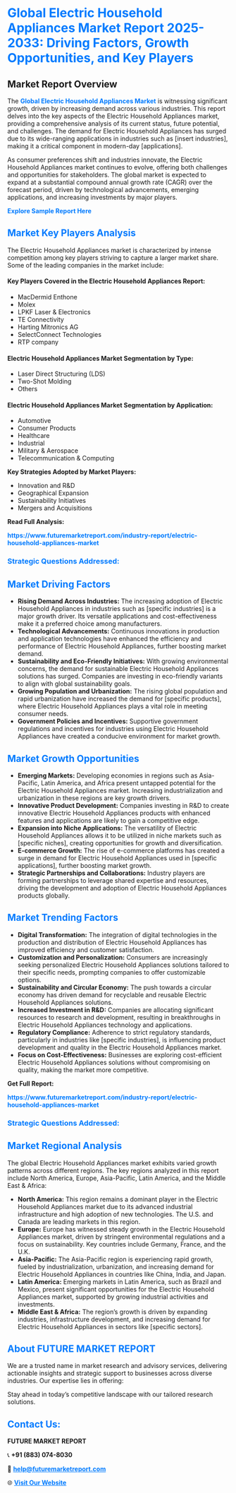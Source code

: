 <h1 style="color: #007BFF;">Global Electric Household Appliances Market Report 2025-2033: Driving Factors, Growth Opportunities, and Key Players</h1>

<section id="overview">
<h2>Market Report Overview</h2>
<p>The <a href="https://www.futuremarketreport.com/industry-report/electric-household-appliances-market" style="color: #007BFF; text-decoration: none;"><strong>Global Electric Household Appliances Market</strong></a> is witnessing significant growth, driven by increasing demand across various industries. This report delves into the key aspects of the Electric Household Appliances market, providing a comprehensive analysis of its current status, future potential, and challenges. The demand for Electric Household Appliances has surged due to its wide-ranging applications in industries such as [insert industries], making it a critical component in modern-day [applications].</p>
<p>As consumer preferences shift and industries innovate, the Electric Household Appliances market continues to evolve, offering both challenges and opportunities for stakeholders. The global market is expected to expand at a substantial compound annual growth rate (CAGR) over the forecast period, driven by technological advancements, emerging applications, and increasing investments by major players.</p>
</section>

<section id="overview">
<p><a href="https://www.futuremarketreport.com/request-sample/reportId=33174" style="color: #007BFF; text-decoration: none;"><strong>Explore Sample Report Here</strong></a></p>
</section>

<section id="key-players">
<h2 style="color: #007BFF;">Market Key Players Analysis</h2>
<p>The Electric Household Appliances market is characterized by intense competition among key players striving to capture a larger market share. Some of the leading companies in the market include:</p>
<h4>Key Players Covered in the Electric Household Appliances Report:</h4>
<ul><li>MacDermid Enthone</li><li>Molex</li><li>LPKF Laser &amp; Electronics</li><li>TE Connectivity</li><li>Harting Mitronics AG</li><li>SelectConnect Technologies</li><li>RTP company</li></ul>
<h4>Electric Household Appliances Market Segmentation by Type:</h4>
<ul><li>Laser Direct Structuring (LDS)</li><li>Two-Shot Molding</li><li>Others</li></ul>

<h4>Electric Household Appliances Market Segmentation by Application:</h4>
<ul><li>Automotive</li><li>Consumer Products</li><li>Healthcare</li><li>Industrial</li><li>Military &amp; Aerospace</li><li>Telecommunication &amp; Computing</li></ul>
<p><strong>Key Strategies Adopted by Market Players:</strong></p>
<ul>
<li>Innovation and R&D</li>
<li>Geographical Expansion</li>
<li>Sustainability Initiatives</li>
<li>Mergers and Acquisitions</li>
</ul>
</section>

<section>
<p><strong>Read Full Analysis: </strong></p><a href="https://www.futuremarketreport.com/industry-report/electric-household-appliances-market" style="color: #007BFF; text-decoration: none;"><strong>https://www.futuremarketreport.com/industry-report/electric-household-appliances-market</strong></a>
<h3 style="color: #007BFF;">Strategic Questions Addressed:</h3>
</section>

<section id="driving-factors">
<h2 style="color: #007BFF;">Market Driving Factors</h2>
<ul>
<li><strong>Rising Demand Across Industries:</strong> The increasing adoption of Electric Household Appliances in industries such as [specific industries] is a major growth driver. Its versatile applications and cost-effectiveness make it a preferred choice among manufacturers.</li>
<li><strong>Technological Advancements:</strong> Continuous innovations in production and application technologies have enhanced the efficiency and performance of Electric Household Appliances, further boosting market demand.</li>
<li><strong>Sustainability and Eco-Friendly Initiatives:</strong> With growing environmental concerns, the demand for sustainable Electric Household Appliances solutions has surged. Companies are investing in eco-friendly variants to align with global sustainability goals.</li>
<li><strong>Growing Population and Urbanization:</strong> The rising global population and rapid urbanization have increased the demand for [specific products], where Electric Household Appliances plays a vital role in meeting consumer needs.</li>
<li><strong>Government Policies and Incentives:</strong> Supportive government regulations and incentives for industries using Electric Household Appliances have created a conducive environment for market growth.</li>
</ul>
</section>

<section id="growth-opportunities">
<h2 style="color: #007BFF;">Market Growth Opportunities</h2>
<ul>
<li><strong>Emerging Markets:</strong> Developing economies in regions such as Asia-Pacific, Latin America, and Africa present untapped potential for the Electric Household Appliances market. Increasing industrialization and urbanization in these regions are key growth drivers.</li>
<li><strong>Innovative Product Development:</strong> Companies investing in R&D to create innovative Electric Household Appliances products with enhanced features and applications are likely to gain a competitive edge.</li>
<li><strong>Expansion into Niche Applications:</strong> The versatility of Electric Household Appliances allows it to be utilized in niche markets such as [specific niches], creating opportunities for growth and diversification.</li>
<li><strong>E-commerce Growth:</strong> The rise of e-commerce platforms has created a surge in demand for Electric Household Appliances used in [specific applications], further boosting market growth.</li>
<li><strong>Strategic Partnerships and Collaborations:</strong> Industry players are forming partnerships to leverage shared expertise and resources, driving the development and adoption of Electric Household Appliances products globally.</li>
</ul>
</section>

<section id="trending-factors">
<h2 style="color: #007BFF;">Market Trending Factors</h2>
<ul>
<li><strong>Digital Transformation:</strong> The integration of digital technologies in the production and distribution of Electric Household Appliances has improved efficiency and customer satisfaction.</li>
<li><strong>Customization and Personalization:</strong> Consumers are increasingly seeking personalized Electric Household Appliances solutions tailored to their specific needs, prompting companies to offer customizable options.</li>
<li><strong>Sustainability and Circular Economy:</strong> The push towards a circular economy has driven demand for recyclable and reusable Electric Household Appliances solutions.</li>
<li><strong>Increased Investment in R&D:</strong> Companies are allocating significant resources to research and development, resulting in breakthroughs in Electric Household Appliances technology and applications.</li>
<li><strong>Regulatory Compliance:</strong> Adherence to strict regulatory standards, particularly in industries like [specific industries], is influencing product development and quality in the Electric Household Appliances market.</li>
<li><strong>Focus on Cost-Effectiveness:</strong> Businesses are exploring cost-efficient Electric Household Appliances solutions without compromising on quality, making the market more competitive.</li>
</ul>
</section>

<section>
<p><strong>Get Full Report: </strong></p><a href="https://www.futuremarketreport.com/industry-report/electric-household-appliances-market" style="color: #007BFF; text-decoration: none;"><strong>https://www.futuremarketreport.com/industry-report/electric-household-appliances-market</strong></a>
<h3 style="color: #007BFF;">Strategic Questions Addressed:</h3>
</section>


<section id="regional-analysis">
<h2 style="color: #007BFF;">Market Regional Analysis</h2>
<p>The global Electric Household Appliances market exhibits varied growth patterns across different regions. The key regions analyzed in this report include North America, Europe, Asia-Pacific, Latin America, and the Middle East & Africa:</p>
<ul>
<li><strong>North America:</strong> This region remains a dominant player in the Electric Household Appliances market due to its advanced industrial infrastructure and high adoption of new technologies. The U.S. and Canada are leading markets in this region.</li>
<li><strong>Europe:</strong> Europe has witnessed steady growth in the Electric Household Appliances market, driven by stringent environmental regulations and a focus on sustainability. Key countries include Germany, France, and the U.K.</li>
<li><strong>Asia-Pacific:</strong> The Asia-Pacific region is experiencing rapid growth, fueled by industrialization, urbanization, and increasing demand for Electric Household Appliances in countries like China, India, and Japan.</li>
<li><strong>Latin America:</strong> Emerging markets in Latin America, such as Brazil and Mexico, present significant opportunities for the Electric Household Appliances market, supported by growing industrial activities and investments.</li>
<li><strong>Middle East & Africa:</strong> The region’s growth is driven by expanding industries, infrastructure development, and increasing demand for Electric Household Appliances in sectors like [specific sectors].</li>
</ul>
</section>

<footer>
<h2 style="color: #007BFF;">About FUTURE MARKET REPORT</h2>
<p>We are a trusted name in market research and advisory services, delivering actionable insights and strategic support to businesses across diverse industries. Our expertise lies in offering:</p>

<p>Stay ahead in today’s competitive landscape with our tailored research solutions.</p>

<h2 style="color: #007BFF;">Contact Us:</h2>
<p><strong>FUTURE MARKET REPORT</strong></p>
<p>📞 <strong>+91 (883) 074-8030</strong></p>
<p>📧 <strong><a href="mailto:help@futuremarketreport.com" style="color: #007BFF;">help@futuremarketreport.com</a></strong></p>
<p>🌐 <strong><a href="https://www.futuremarketreport.com/" style="color: #007BFF;">Visit Our Website</a></strong></p>
</footer>